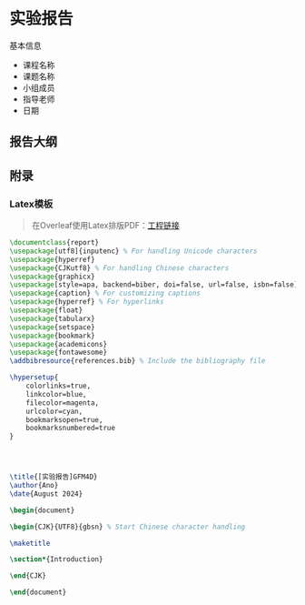 # 实验报告

基本信息

- 课程名称
- 课题名称
- 小组成员
- 指导老师
- 日期

## 报告大纲

## 附录

### Latex模板

> 在Overleaf使用Latex排版PDF：[工程链接](https://www.overleaf.com/project/66b83a6759dd420fbf54ff0e)

```latex
\documentclass{report} 
\usepackage[utf8]{inputenc} % For handling Unicode characters
\usepackage{hyperref} 
\usepackage{CJKutf8} % For handling Chinese characters
\usepackage{graphicx}
\usepackage[style=apa, backend=biber, doi=false, url=false, isbn=false]{biblatex} % Use biblatex with APA style
\usepackage{caption} % For customizing captions
\usepackage{hyperref} % For hyperlinks
\usepackage{float}
\usepackage{tabularx}
\usepackage{setspace}
\usepackage{bookmark}
\usepackage{academicons}
\usepackage{fontawesome}
\addbibresource{references.bib} % Include the bibliography file

\hypersetup{
    colorlinks=true,
    linkcolor=blue,
    filecolor=magenta,      
    urlcolor=cyan,
    bookmarksopen=true,
    bookmarksnumbered=true
}




\title{[实验报告]GFM4D}
\author{Ano}
\date{August 2024}

\begin{document}

\begin{CJK}{UTF8}{gbsn} % Start Chinese character handling

\maketitle

\section*{Introduction}

\end{CJK}

\end{document}



```
